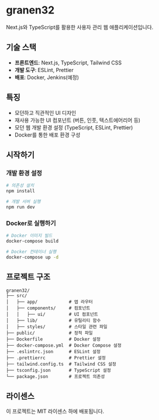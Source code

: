 # granen32

Next.js와 TypeScript를 활용한 사용자 관리 웹 애플리케이션입니다.

## 기술 스택

- **프론트엔드**: Next.js, TypeScript, Tailwind CSS
- **개발 도구**: ESLint, Prettier
- **배포**: Docker, Jenkins(예정)

## 특징

- 모던하고 직관적인 UI 디자인
- 재사용 가능한 UI 컴포넌트 (버튼, 인풋, 텍스트에어리어 등)
- 모던 웹 개발 환경 설정 (TypeScript, ESLint, Prettier)
- Docker를 통한 배포 환경 구성

## 시작하기

### 개발 환경 설정

```bash
# 의존성 설치
npm install

# 개발 서버 실행
npm run dev
```

### Docker로 실행하기

```bash
# Docker 이미지 빌드
docker-compose build

# Docker 컨테이너 실행
docker-compose up -d
```

## 프로젝트 구조

```
granen32/
├── src/
│   ├── app/            # 앱 라우터
│   ├── components/     # 컴포넌트
│   │   ├── ui/         # UI 컴포넌트
│   ├── lib/            # 유틸리티 함수
│   ├── styles/         # 스타일 관련 파일
├── public/             # 정적 파일
├── Dockerfile          # Docker 설정
├── docker-compose.yml  # Docker Compose 설정
├── .eslintrc.json      # ESLint 설정
├── .prettierrc         # Prettier 설정
├── tailwind.config.ts  # Tailwind CSS 설정
├── tsconfig.json       # TypeScript 설정
└── package.json        # 프로젝트 의존성
```

## 라이센스

이 프로젝트는 MIT 라이센스 하에 배포됩니다.
